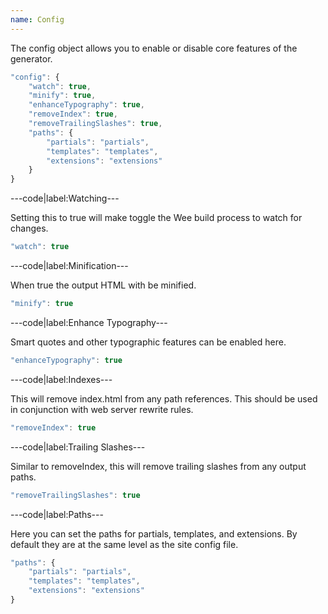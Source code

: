 ```yaml
---
name: Config
---
```


The config object allows you to enable or disable core features of the generator.

```javascript
"config": {
	"watch": true,
	"minify": true,
	"enhanceTypography": true,
	"removeIndex": true,
	"removeTrailingSlashes": true,
	"paths": {
		"partials": "partials",
		"templates": "templates",
		"extensions": "extensions"
	}
}
```

---code|label:Watching---

Setting this to true will make toggle the Wee build process to watch for changes.

```javascript
"watch": true
```

---code|label:Minification---

When true the output HTML with be minified.

```javascript
"minify": true
```

---code|label:Enhance Typography---

Smart quotes and other typographic features can be enabled here.

```javascript
"enhanceTypography": true
```

---code|label:Indexes---

This will remove index.html from any path references. This should be used in conjunction with web server rewrite rules.

```javascript
"removeIndex": true
```

---code|label:Trailing Slashes---

Similar to removeIndex, this will remove trailing slashes from any output paths.

```javascript
"removeTrailingSlashes": true
```

---code|label:Paths---

Here you can set the paths for partials, templates, and extensions. By default they are at the same level as the site config file.

```javascript
"paths": {
	"partials": "partials",
	"templates": "templates",
	"extensions": "extensions"
}
```